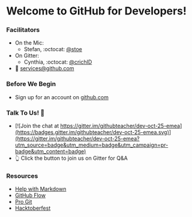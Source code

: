 # Welcome to GitHub for Developers!

### Facilitators
- On the Mic:
  - Stefan, :octocat: [@stoe](http://github.com/stoe)
- On Gitter:
  - Cynthia, :octocat: [@crichID](http://github.com/crichID)
- :email: [services@github.com](mailto:services@github.com)


### Before We Begin
- Sign up for an account on [github.com](http://github.com)


### Talk To Us! :speech_balloon:
- [![Join the chat at https://gitter.im/githubteacher/dev-oct-25-emea](https://badges.gitter.im/githubteacher/dev-oct-25-emea.svg)](https://gitter.im/githubteacher/dev-oct-25-emea?utm_source=badge&utm_medium=badge&utm_campaign=pr-badge&utm_content=badge)
- :point_up_2: Click the button to join us on Gitter for Q&A


### Resources
- [Help with Markdown](https://guides.github.com/features/mastering-markdown/)
- [GitHub Flow](https://guides.github.com/introduction/flow/)
- [Pro Git](https://git-scm.com/book/en/v2)
- [Hacktoberfest](https://hacktoberfest.digitalocean.com)

